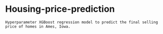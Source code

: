 # Housing-price-prediction
    Hyperparameter XGBoost regression model to predict the final selling price of homes in Ames, Iowa.  
